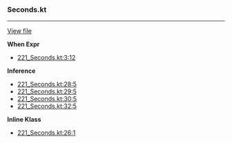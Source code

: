 ### Seconds.kt
---
[View file](files/221_Seconds.kt)

**When Expr**

 - [221_Seconds.kt:3:12](files/221_Seconds.kt#L3:)

**Inference**

 - [221_Seconds.kt:28:5](files/221_Seconds.kt#L28)
 - [221_Seconds.kt:29:5](files/221_Seconds.kt#L29)
 - [221_Seconds.kt:30:5](files/221_Seconds.kt#L30)
 - [221_Seconds.kt:32:5](files/221_Seconds.kt#L32)

**Inline Klass**

 - [221_Seconds.kt:26:1](files/221_Seconds.kt#L26)
